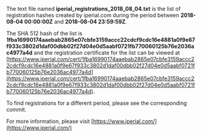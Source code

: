 The text file named **iperial_registrations_2018_08_04.txt** is the list of registration hashes created by iperial.com during the period between **2018-08-04 00:00:00Z** and **2018-08-04 23:59:59Z**.

The SHA 512 hash of the list is **1fba16990174aaebab2865e07cbfe3159accc22cdcf9cdc16e4881a0f9e67f933c3802d1daf00dbb02f27d04e0d5aabf0721fb770060125b76e2036ac4977a4d** and the registration certificate for the list can be viewed at [https://www.iperial.com/cert/1fba16990174aaebab2865e07cbfe3159accc22cdcf9cdc16e4881a0f9e67f933c3802d1daf00dbb02f27d04e0d5aabf0721fb770060125b76e2036ac4977a4d](https://www.iperial.com/cert/1fba16990174aaebab2865e07cbfe3159accc22cdcf9cdc16e4881a0f9e67f933c3802d1daf00dbb02f27d04e0d5aabf0721fb770060125b76e2036ac4977a4d).

To find registrations for a different period, please see the corresponding commit.

For more information, please visit [https://www.iperial.com/](https://www.iperial.com/)
